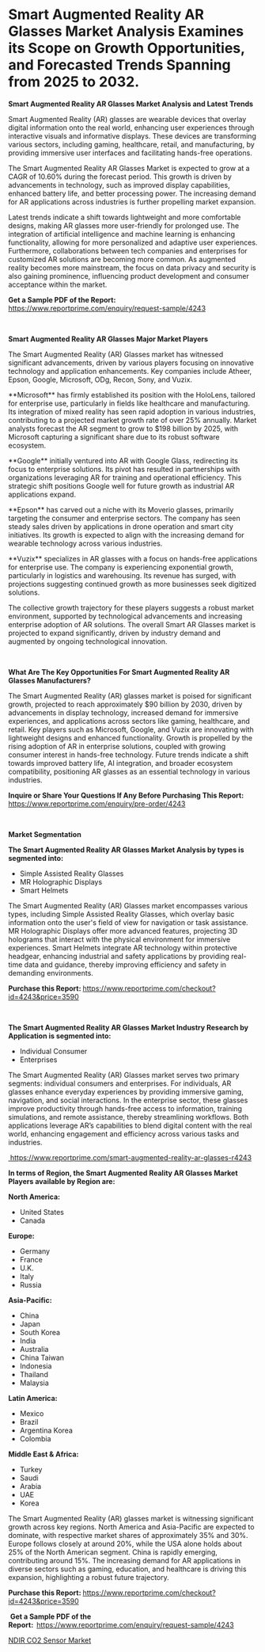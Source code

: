 <p><h1>Smart Augmented Reality AR Glasses Market Analysis Examines its Scope on Growth Opportunities, and Forecasted Trends Spanning from 2025 to 2032.</h1></p><p><strong>Smart Augmented Reality AR Glasses Market Analysis and Latest Trends</strong></p>
<p><p>Smart Augmented Reality (AR) glasses are wearable devices that overlay digital information onto the real world, enhancing user experiences through interactive visuals and informative displays. These devices are transforming various sectors, including gaming, healthcare, retail, and manufacturing, by providing immersive user interfaces and facilitating hands-free operations.</p><p>The Smart Augmented Reality AR Glasses Market is expected to grow at a CAGR of 10.60% during the forecast period. This growth is driven by advancements in technology, such as improved display capabilities, enhanced battery life, and better processing power. The increasing demand for AR applications across industries is further propelling market expansion. </p><p>Latest trends indicate a shift towards lightweight and more comfortable designs, making AR glasses more user-friendly for prolonged use. The integration of artificial intelligence and machine learning is enhancing functionality, allowing for more personalized and adaptive user experiences. Furthermore, collaborations between tech companies and enterprises for customized AR solutions are becoming more common. As augmented reality becomes more mainstream, the focus on data privacy and security is also gaining prominence, influencing product development and consumer acceptance within the market.</p></p>
<p><strong>Get a Sample PDF of the Report:&nbsp;</strong> <a href="https://www.reportprime.com/enquiry/request-sample/4243?utm_campaign=3289&utm_medium=2&utm_source=Github&utm_content=ia&utm_term=19032025&utm_id=smart-augmented-reality-ar-glasses">https://www.reportprime.com/enquiry/request-sample/4243</a></p>
<p>&nbsp;</p>
<p><strong>Smart Augmented Reality AR Glasses Major Market Players</strong></p>
<p><p>The Smart Augmented Reality (AR) Glasses market has witnessed significant advancements, driven by various players focusing on innovative technology and application enhancements. Key companies include Atheer, Epson, Google, Microsoft, ODg, Recon, Sony, and Vuzix.</p><p>**Microsoft** has firmly established its position with the HoloLens, tailored for enterprise use, particularly in fields like healthcare and manufacturing. Its integration of mixed reality has seen rapid adoption in various industries, contributing to a projected market growth rate of over 25% annually. Market analysts forecast the AR segment to grow to $198 billion by 2025, with Microsoft capturing a significant share due to its robust software ecosystem.</p><p>**Google** initially ventured into AR with Google Glass, redirecting its focus to enterprise solutions. Its pivot has resulted in partnerships with organizations leveraging AR for training and operational efficiency. This strategic shift positions Google well for future growth as industrial AR applications expand.</p><p>**Epson** has carved out a niche with its Moverio glasses, primarily targeting the consumer and enterprise sectors. The company has seen steady sales driven by applications in drone operation and smart city initiatives. Its growth is expected to align with the increasing demand for wearable technology across various industries.</p><p>**Vuzix** specializes in AR glasses with a focus on hands-free applications for enterprise use. The company is experiencing exponential growth, particularly in logistics and warehousing. Its revenue has surged, with projections suggesting continued growth as more businesses seek digitized solutions.</p><p>The collective growth trajectory for these players suggests a robust market environment, supported by technological advancements and increasing enterprise adoption of AR solutions. The overall Smart AR Glasses market is projected to expand significantly, driven by industry demand and augmented by ongoing technological innovation.</p></p>
<p>&nbsp;</p>
<p><strong>What Are The Key Opportunities For Smart Augmented Reality AR Glasses Manufacturers?</strong></p>
<p><p>The Smart Augmented Reality (AR) glasses market is poised for significant growth, projected to reach approximately $90 billion by 2030, driven by advancements in display technology, increased demand for immersive experiences, and applications across sectors like gaming, healthcare, and retail. Key players such as Microsoft, Google, and Vuzix are innovating with lightweight designs and enhanced functionality. Growth is propelled by the rising adoption of AR in enterprise solutions, coupled with growing consumer interest in hands-free technology. Future trends indicate a shift towards improved battery life, AI integration, and broader ecosystem compatibility, positioning AR glasses as an essential technology in various industries.</p></p>
<p><strong>Inquire or Share Your Questions If Any Before Purchasing This Report:</strong> <a href="https://www.reportprime.com/enquiry/pre-order/4243?utm_campaign=3289&utm_medium=2&utm_source=Github&utm_content=ia&utm_term=19032025&utm_id=smart-augmented-reality-ar-glasses">https://www.reportprime.com/enquiry/pre-order/4243</a></p>
<p>&nbsp;</p>
<p><strong>Market Segmentation</strong></p>
<p><strong>The Smart Augmented Reality AR Glasses Market Analysis by types is segmented into:</strong></p>
<p><ul><li>Simple Assisted Reality Glasses</li><li>MR Holographic Displays</li><li>Smart Helmets</li></ul></p>
<p><p>The Smart Augmented Reality (AR) Glasses market encompasses various types, including Simple Assisted Reality Glasses, which overlay basic information onto the user's field of view for navigation or task assistance. MR Holographic Displays offer more advanced features, projecting 3D holograms that interact with the physical environment for immersive experiences. Smart Helmets integrate AR technology within protective headgear, enhancing industrial and safety applications by providing real-time data and guidance, thereby improving efficiency and safety in demanding environments.</p></p>
<p><strong>Purchase this Report:&nbsp;</strong><a href="https://www.reportprime.com/checkout?id=4243&price=3590&utm_campaign=3289&utm_medium=2&utm_source=Github&utm_content=ia&utm_term=19032025&utm_id=smart-augmented-reality-ar-glasses">https://www.reportprime.com/checkout?id=4243&price=3590</a></p>
<p>&nbsp;</p>
<p><strong>The Smart Augmented Reality AR Glasses Market Industry Research by Application is segmented into:</strong></p>
<p><ul><li>Individual Consumer</li><li>Enterprises</li></ul></p>
<p><p>The Smart Augmented Reality (AR) Glasses market serves two primary segments: individual consumers and enterprises. For individuals, AR glasses enhance everyday experiences by providing immersive gaming, navigation, and social interactions. In the enterprise sector, these glasses improve productivity through hands-free access to information, training simulations, and remote assistance, thereby streamlining workflows. Both applications leverage AR’s capabilities to blend digital content with the real world, enhancing engagement and efficiency across various tasks and industries.</p></p>
<p><a href="https://www.reportprime.com/smart-augmented-reality-ar-glasses-r4243?utm_campaign=3289&utm_medium=2&utm_source=Github&utm_content=ia&utm_term=19032025&utm_id=smart-augmented-reality-ar-glasses">&nbsp;https://www.reportprime.com/smart-augmented-reality-ar-glasses-r4243</a></p>
<p><strong>In terms of Region, the Smart Augmented Reality AR Glasses Market Players available by Region are:</strong></p>
<p>
    <p> <strong> North America: </strong>
        <ul>
            <li>United States</li>
            <li>Canada</li>
        </ul>
        </p> 
    <p> <strong> Europe: </strong>
        <ul>
            <li>Germany</li>
            <li>France</li>
            <li>U.K.</li>
            <li>Italy</li>
            <li>Russia</li>
        </ul>
        </p> 
    <p> <strong> Asia-Pacific: </strong>
        <ul>
            <li>China</li>
            <li>Japan</li>
            <li>South Korea</li>
            <li>India</li>
            <li>Australia</li>
            <li>China Taiwan</li>
            <li>Indonesia</li>
            <li>Thailand</li>
            <li>Malaysia</li>
        </ul>
        </p> 
    <p> <strong> Latin America: </strong>
        <ul>
            <li>Mexico</li>
            <li>Brazil</li>
            <li>Argentina Korea</li>
            <li>Colombia</li>
        </ul>
        </p> 
    <p> <strong> Middle East & Africa: </strong>
        <ul>
            <li>Turkey</li>
            <li>Saudi</li>
            <li>Arabia</li>
            <li>UAE</li>
            <li>Korea</li>
        </ul>
    </p>
    </p>
<p><p>The Smart Augmented Reality (AR) glasses market is witnessing significant growth across key regions. North America and Asia-Pacific are expected to dominate, with respective market shares of approximately 35% and 30%. Europe follows closely at around 20%, while the USA alone holds about 25% of the North American segment. China is rapidly emerging, contributing around 15%. The increasing demand for AR applications in diverse sectors such as gaming, education, and healthcare is driving this expansion, highlighting a robust future trajectory.</p></p>
<p><strong>Purchase this Report: </strong><a href="https://www.reportprime.com/checkout?id=4243&price=3590&utm_campaign=3289&utm_medium=2&utm_source=Github&utm_content=ia&utm_term=19032025&utm_id=smart-augmented-reality-ar-glasses">https://www.reportprime.com/checkout?id=4243&price=3590</a></p>
<p>&nbsp;<strong>Get a Sample PDF of the Report:&nbsp;&nbsp;</strong><a href="https://www.reportprime.com/enquiry/request-sample/4243?utm_campaign=3289&utm_medium=2&utm_source=Github&utm_content=ia&utm_term=19032025&utm_id=smart-augmented-reality-ar-glasses">https://www.reportprime.com/enquiry/request-sample/4243</a></p>
<p><strong></strong></p>
<p><p><a href="https://github.com/duskodazzi34/Market-Research-Report-List-1/blob/main/ndir-co2-sensor-market.md?utm_campaign=3289&utm_medium=2&utm_source=Github&utm_content=ia&utm_term=19032025&utm_id=smart-augmented-reality-ar-glasses">NDIR CO2 Sensor Market</a></p></p>